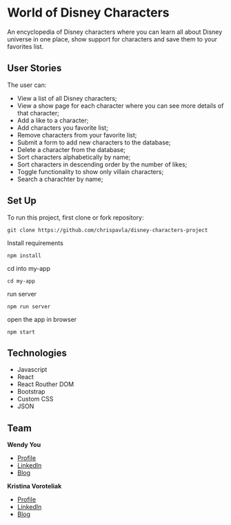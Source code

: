 # World of Disney Characters
An encyclopedia of Disney characters where you can learn all about Disney universe in one place, show support for characters and save them to your favorites list.  
 
## User Stories

The user can:

- View a list of all Disney characters;
- View a show page for each character where you can see more details of that character;
- Add a like to a character;
- Add characters you favorite list;
- Remove characters from your favorite list;
- Submit a form to add new characters to the database;
- Delete a character from the database;
- Sort characters alphabetically by name;
- Sort characters in descending order by the number of likes;
- Toggle functionality to show only villain characters;
- Search a charachter by name;

## Set Up

To run this project, first clone or fork repository:

```
git clone https://github.com/chrispavla/disney-characters-project
```

Install requirements

```
npm install
```

cd into my-app

```
cd my-app
```

run server 

```
npm run server
```

open the app in browser

```
npm start
```

## Technologies

- Javascript
- React
- React Routher DOM
- Bootstrap
- Custom CSS
- JSON

## Team
**Wendy You**

- [Profile](https://github.com/wyou130)
- [LinkedIn](https://www.linkedin.com/in/wendy-you/)
- [Blog](https://medium.com/@wyou130)

**Kristina Voroteliak**

- [Profile](https://github.com/chrispavla)
- [LinkedIn](https://www.linkedin.com/in/kristina-voroteliak/)
- [Blog](https://dev.to/chrispavla)
